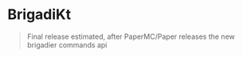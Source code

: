# BrigadiKt

> Final release estimated, after PaperMC/Paper releases the new brigadier commands api
